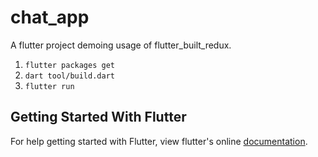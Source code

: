 # chat_app

A flutter project demoing usage of flutter_built_redux.

1. `flutter packages get`
2. `dart tool/build.dart`
3. `flutter run`

## Getting Started With Flutter

For help getting started with Flutter, view flutter's online
[documentation](http://flutter.io/).
